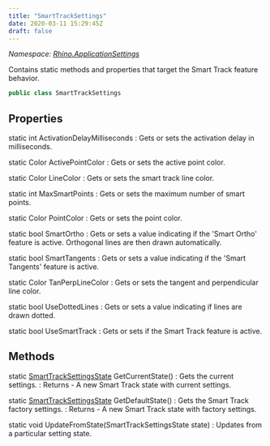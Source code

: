 ```yaml
---
title: "SmartTrackSettings"
date: 2020-03-11 15:29:45Z
draft: false
---
```


*Namespace: [Rhino.ApplicationSettings](../)*

Contains static methods and properties that target the Smart Track feature behavior.
```cs
public class SmartTrackSettings
```
## Properties

static int ActivationDelayMilliseconds
: Gets or sets the activation delay in milliseconds.

static Color ActivePointColor
: Gets or sets the active point color.

static Color LineColor
: Gets or sets the smart track line color.

static int MaxSmartPoints
: Gets or sets the maximum number of smart points.

static Color PointColor
: Gets or sets the point color.

static bool SmartOrtho
: Gets or sets a value indicating if the 'Smart Ortho' feature is active.
     Orthogonal lines are then drawn automatically.

static bool SmartTangents
: Gets or sets a value indicating if the 'Smart Tangents' feature is active.

static Color TanPerpLineColor
: Gets or sets the tangent and perpendicular line color.

static bool UseDottedLines
: Gets or sets a value indicating if lines are drawn dotted.

static bool UseSmartTrack
: Gets or sets if the Smart Track feature is active.
## Methods

static [SmartTrackSettingsState](/rhinocommon/rhino/applicationsettings/smarttracksettingsstate/) GetCurrentState()
: Gets the current settings.
: Returns - A new Smart Track state with current settings.

static [SmartTrackSettingsState](/rhinocommon/rhino/applicationsettings/smarttracksettingsstate/) GetDefaultState()
: Gets the Smart Track factory settings.
: Returns - A new Smart Track state with factory settings.

static void UpdateFromState(SmartTrackSettingsState state)
: Updates from a particular setting state.
